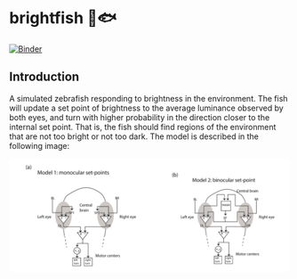 # brightfish 🔆🐟

[![Binder](https://mybinder.org/badge_logo.svg)](https://mybinder.org/v2/gh/diptodip/brightfish/master?filepath=notebooks%2Ffish.ipynb)

## Introduction
A simulated zebrafish responding to brightness in the environment. The fish will update a set point of brightness to the average luminance observed by both eyes, and turn with higher probability in the direction closer to the internal set point. That is, the fish should find regions of the environment that are not too bright or not too dark. The model is described in the following image:

![models](img/models.png)
